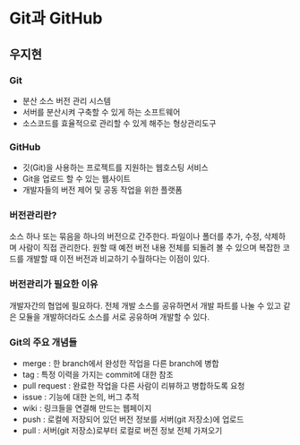 # Git과 GitHub

## 우지현

### Git

- 분산 소스 버전 관리 시스템
- 서버를 분산시켜 구축할 수 있게 하는 소프트웨어
- 소스코드를 효율적으로 관리할 수 있게 해주는 형상관리도구

### GitHub

- 깃(Git)을 사용하는 프로젝트를 지원하는 웹호스팅 서비스
- Git을 업로드 할 수 있는 웹사이트
- 개발자들의 버전 제어 및 공동 작업을 위한 플랫폼

### 버전관리란?

소스 하나 또는 묶음을 하나의 버전으로 간주한다. 파일이나 폴더를 추가, 수정, 삭제하며 사람이 직접 관리한다. 원할 때 예전 버전 내용 전체를 되돌려 볼 수 있으며 복잡한 코드를 개발할 때 이전 버전과 비교하기 수월하다는 이점이 있다.

### 버전관리가 필요한 이유

개발자간의 협업에 필요하다. 전체 개발 소스를 공유하면서 개발 파트를 나눌 수 있고 같은 모듈을 개발하더라도 소스를 서로 공유하며 개발할 수 있다.

### Git의 주요 개념들

- merge : 한 branch에서 완성한 작업을 다른 branch에 병합
- tag : 특정 이력을 가지는 commit에 대한 참조
- pull request : 완료한 작업을 다른 사람이 리뷰하고 병합하도록 요청
- issue : 기능에 대한 논의, 버그 추적
- wiki : 링크들을 연결해 만드는 웹페이지
- push : 로컬에 저장되어 있던 버전 정보를 서버(git 저장소)에 업로드
- pull : 서버(git 저장소)로부터 로컬로 버전 정보 전체 가져오기
